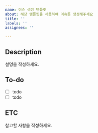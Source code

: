 ```yaml
---
name: 이슈 생성 템플릿
about: 해당 템플릿을 사용하여 이슈를 생성해주세요
title: ''
labels: ''
assignees: ''

---
```


## Description

설명을 작성하세요.

## To-do

- [ ] todo
- [ ] todo

## ETC

참고할 사항을 작성하세요.
